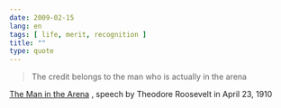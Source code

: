 ```yaml
---
date: 2009-02-15
lang: en
tags: [ life, merit, recognition ]
title: ""
type: quote
---
```


> The credit belongs to the man who is actually in the arena

[The Man in the
Arena](http://en.wikipedia.org/wiki/The_Man_in_the_Arena) , speech by
Theodore Roosevelt in April 23, 1910

